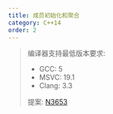 ```yaml
---
title: 成员初始化和聚合
category: C++14
order: 2
---
```


> 编译器支持最低版本要求:
> * GCC: 5
> * MSVC: 19.1
> * Clang: 3.3
>
> 提案: [N3653](http://www.open-std.org/jtc1/sc22/wg21/docs/papers/2013/n3653.html)
